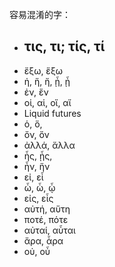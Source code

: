 容易混淆的字：
- τις, τι; τίς, τί 
	- 
- ἔξω, ἕξω
- ἡ, ἥ, ἤ, ᾗ, ᾖ 
- ἐν, ἕν 
- οἱ, αἱ, οἵ, αἵ 
- Liquid futures 
- ὁ, ὅ, 
- ὄν, ὅν 
- ἀλλά, ἄλλα 
- ἧς, ᾖς, 
- ἦν, ἥν 
- εἰ, εἶ 
- ὦ, ὦ, ᾧ 
- εἰς, εἷς 
- αὐτή, αὕτη 
- ποτέ, πότε 
- αὐταί, αὗται 
- ἄρα, ἆρα 
- οὐ, οὗ 
